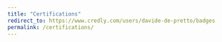 ```yaml
---
title: "Certifications"
redirect_to: https://www.credly.com/users/davide-de-pretto/badges
permalink: /certifications/
---
```

